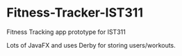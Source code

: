 # Fitness-Tracker-IST311
Fitness Tracking app prototype for IST311 

Lots of JavaFX and uses Derby for storing users/workouts. 
